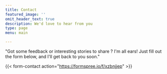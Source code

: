 ```yaml
---
title: Contact
featured_image: ''
omit_header_text: true
description: We'd love to hear from you
type: page
menu: main

---
```


"Got some feedback or interesting stories to share ? I'm all ears! Just fill out the form below, and I'll get back to you soon."

{{< form-contact action="https://formspree.io/f/xzbnjjep"  >}}

